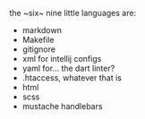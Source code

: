 the ~six~ nine little languages are:

- markdown
- Makefile
- gitignore
- xml for intellij configs
- yaml for... the dart linter?
- .htaccess, whatever that is
- html
- scss
- mustache handlebars

